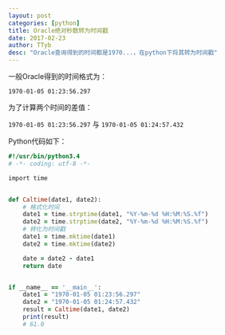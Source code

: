 ```yaml
---
layout: post
categories: [python]
title: Oracle绝对秒数转为时间戳
date: 2017-02-23
author: TTyb
desc: "Oracle查询得到的时间都是1970...，在python下将其转为时间戳"
---
```


一般Oracle得到的时间格式为：

`1970-01-05 01:23:56.297`

为了计算两个时间的差值：

`1970-01-05 01:23:56.297` 与 `1970-01-05 01:24:57.432`

Python代码如下：

~~~ruby
#!/usr/bin/python3.4
# -*- coding: utf-8 -*-

import time


def Caltime(date1, date2):
    # 格式化时间
    date1 = time.strptime(date1, "%Y-%m-%d %H:%M:%S.%f")
    date2 = time.strptime(date2, "%Y-%m-%d %H:%M:%S.%f")
    # 转化为时间戳
    date1 = time.mktime(date1)
    date2 = time.mktime(date2)

    date = date2 - date1
    return date


if __name__ == '__main__':
    date1 = "1970-01-05 01:23:56.297"
    date2 = "1970-01-05 01:24:57.432"
    result = Caltime(date1, date2)
    print(result)
    # 61.0
~~~